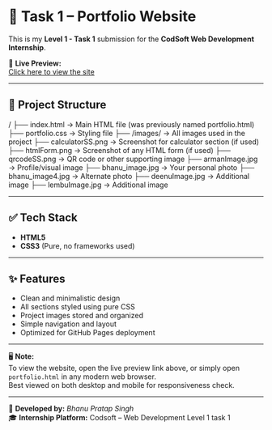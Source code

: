 # 💼 Task 1 – Portfolio Website

This is my **Level 1 - Task 1** submission for the **CodSoft Web Development Internship**.

🔗 **Live Preview:**  
[Click here to view the site](https://Bpsrj.github.io/codsoft_task1/)

---

## 📁 Project Structure

/
├── index.html → Main HTML file (was previously named portfolio.html)
├── portfolio.css → Styling file
├── /images/ → All images used in the project
├── calculatorSS.png → Screenshot for calculator section (if used)
├── htmlForm.png → Screenshot of any HTML form (if used)
├── qrcodeSS.png → QR code or other supporting image
├── armanImage.jpg → Profile/visual image
├── bhanu_image.jpg → Your personal photo
├── bhanu_image4.jpg → Alternate photo
├── deenuImage.jpg → Additional image
├── lembuImage.jpg → Additional image


---

## ✅ Tech Stack

- **HTML5**  
- **CSS3** (Pure, no frameworks used)

---

## ✨ Features

- Clean and minimalistic design  
- All sections styled using pure CSS  
- Project images stored and organized  
- Simple navigation and layout  
- Optimized for GitHub Pages deployment

---

🖥️ **Note:**  
To view the website, open the live preview link above, or simply open `portfolio.html` in any modern web browser.  
Best viewed on both desktop and mobile for responsiveness check.

---

📌 **Developed by:** *Bhanu Pratap Singh*  
🎓 **Internship Platform:** Codsoft – Web Development Level 1 task 1
